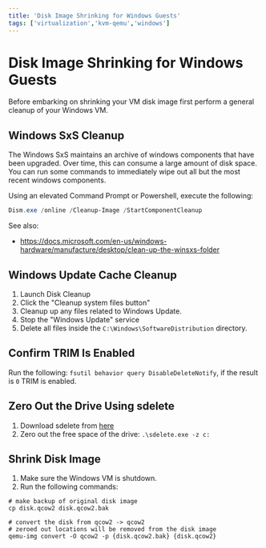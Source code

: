 ```yaml
---
title: 'Disk Image Shrinking for Windows Guests'
tags: ['virtualization','kvm-qemu','windows']
---
```

# Disk Image Shrinking for Windows Guests
Before embarking on shrinking your VM disk image first perform a general cleanup of your Windows VM.

## Windows SxS Cleanup
The Windows SxS maintains an archive of windows components that have been upgraded.  Over time, this can consume a large amount of disk space.  You can run some commands to immediately wipe out all but the most recent windows components.

Using an elevated Command Prompt or Powershell, execute the following:

```powershell
Dism.exe /online /Cleanup-Image /StartComponentCleanup
```

See also:

* <https://docs.microsoft.com/en-us/windows-hardware/manufacture/desktop/clean-up-the-winsxs-folder>

## Windows Update Cache Cleanup
1. Launch Disk Cleanup
2. Click the "Cleanup system files button"
3. Cleanup up any files related to Windows Update.
4. Stop the "Windows Update" service
5. Delete all files inside the `C:\Windows\SoftwareDistribution` directory.

## Confirm TRIM Is Enabled
Run the following: `fsutil behavior query DisableDeleteNotify`, if the result is `0` TRIM is enabled.

## Zero Out the Drive Using sdelete
1. Download sdelete from [here](https://docs.microsoft.com/en-us/sysinternals/downloads/sdelete)
2. Zero out the free space of the drive: `.\sdelete.exe -z c:`

## Shrink Disk Image
1. Make sure the Windows VM is shutdown.
2. Run the following commands:

```shell
# make backup of original disk image
cp disk.qcow2 disk.qcow2.bak

# convert the disk from qcow2 -> qcow2
# zeroed out locations will be removed from the disk image
qemu-img convert -O qcow2 -p {disk.qcow2.bak} {disk.qcow2}
```